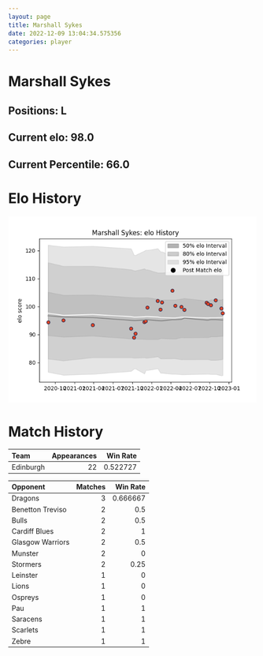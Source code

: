 ```yaml
---  
layout: page  
title: Marshall Sykes  
date: 2022-12-09 13:04:34.575356  
categories: player  
---
```

# Marshall Sykes

## Positions: L

## Current elo: 98.0

## Current Percentile: 66.0

# Elo History


![elo history](history_MarshallSykes.png)
# Match History


| Team      |   Appearances |   Win Rate |
|:----------|--------------:|-----------:|
| Edinburgh |            22 |   0.522727 |

| Opponent         |   Matches |   Win Rate |
|:-----------------|----------:|-----------:|
| Dragons          |         3 |   0.666667 |
| Benetton Treviso |         2 |   0.5      |
| Bulls            |         2 |   0.5      |
| Cardiff Blues    |         2 |   1        |
| Glasgow Warriors |         2 |   0.5      |
| Munster          |         2 |   0        |
| Stormers         |         2 |   0.25     |
| Leinster         |         1 |   0        |
| Lions            |         1 |   0        |
| Ospreys          |         1 |   0        |
| Pau              |         1 |   1        |
| Saracens         |         1 |   1        |
| Scarlets         |         1 |   1        |
| Zebre            |         1 |   1        |